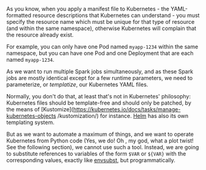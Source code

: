 As you know, when you apply a manifest file to Kubernetes - the YAML-formatted resource descriptions that Kubernetes
 can understand - you must specify the resource name which must be unique for that type of resource (and within the
  same namespace), otherwise Kubernetes will complain that the resource already exist.

For example, you can only have one Pod named `myapp-1234` within the same namespace, but you can have one Pod and one
 Deployment that are each named `myapp-1234`.

As we want to run multiple Spark jobs simultaneously, and as these Spark jobs are mostly identical except for a few
 runtime parameters, we need to parameterize, or _templatize_, our Kubernetes YAML files.
 
Normally, you don't do that, at least that's not in Kubernetes' philosophy: Kubernetes files should be template-free
 and should only be patched, by the means of [Kustomize](https://kubernetes.io/docs/tasks/manage-kubernetes-objects
 /kustomization/) for instance. [Helm](https://helm.sh/) has also its own templating system.  

But as we want to automate a maximum of things, and we want to operate Kubernetes from Python code (Yes, we do! Oh
, my god, what a plot twist! See the following section), we cannot use such a tool.
Instead, we are going to substitute references to variables of the form `$VAR` or `${VAR}` with the corresponding
 values, exactly like [envsubst](https://www.gnu.org/software/gettext/manual/html_node/envsubst-Invocation.html), but
  programmatically.